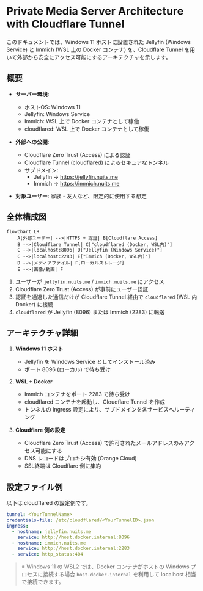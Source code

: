 # Private Media Server Architecture with Cloudflare Tunnel

このドキュメントでは、Windows 11 ホストに設置された Jellyfin (Windows Service) と Immich (WSL 上の Docker コンテナ) を、Cloudflare Tunnel を用いて外部から安全にアクセス可能にするアーキテクチャを示します。

## 概要

- **サーバー環境**:  
  - ホストOS: Windows 11  
  - Jellyfin: Windows Service  
  - Immich: WSL 上で Docker コンテナとして稼働  
  - cloudflared: WSL 上で Docker コンテナとして稼働  

- **外部への公開**:  
  - Cloudflare Zero Trust (Access) による認証  
  - Cloudflare Tunnel (cloudflared) によるセキュアなトンネル  
  - サブドメイン:  
    - Jellyfin → https://jellyfin.nuits.me  
    - Immich → https://immich.nuits.me  

- **対象ユーザー**: 家族・友人など、限定的に使用する想定

## 全体構成図

```mermaid
flowchart LR
    A[外部ユーザー] -->|HTTPS + 認証| B[Cloudflare Access]
    B -->|Cloudflare Tunnel| C["cloudflared (Docker, WSL内)"]
    C -->|localhost:8096| D["Jellyfin (Windows Service)"]
    C -->|localhost:2283| E["Immich (Docker, WSL内)"]
    D -->|メディアファイル| F[ローカルストレージ]
    E -->|画像/動画| F
```

1. ユーザーが `jellyfin.nuits.me` / `immich.nuits.me` にアクセス  
2. Cloudflare Zero Trust (Access) が事前にユーザー認証  
3. 認証を通過した通信だけが Cloudflare Tunnel 経由で `cloudflared` (WSL 内 Docker) に接続  
4. `cloudflared` が Jellyfin (8096) または Immich (2283) に転送  

## アーキテクチャ詳細

1. **Windows 11 ホスト**
   - Jellyfin を Windows Service としてインストール済み  
   - ポート 8096 (ローカル) で待ち受け  

2. **WSL + Docker**
   - Immich コンテナをポート 2283 で待ち受け  
   - cloudflared コンテナを起動し、Cloudflare Tunnel を作成  
   - トンネルの ingress 設定により、サブドメインを各サービスへルーティング  

3. **Cloudflare 側の設定**
   - Cloudflare Zero Trust (Access) で許可されたメールアドレスのみアクセス可能にする  
   - DNS レコードはプロキシ有効 (Orange Cloud)  
   - SSL終端は Cloudflare 側に集約  

## 設定ファイル例

以下は cloudflared の設定例です。

```yaml name=cloudflared-config.yml
tunnel: <YourTunnelName>
credentials-file: /etc/cloudflared/<YourTunnelID>.json
ingress:
  - hostname: jellyfin.nuits.me
    service: http://host.docker.internal:8096
  - hostname: immich.nuits.me
    service: http://host.docker.internal:2283
  - service: http_status:404
```

> ※ Windows 11 の WSL2 では、Docker コンテナがホストの Windows プロセスに接続する場合 `host.docker.internal` を利用して localhost 相当で接続できます。
